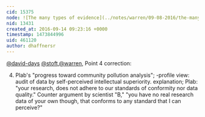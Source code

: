 ```yaml
---
cid: 15375
node: ![The many types of evidence](../notes/warren/09-08-2016/the-many-types-of-evidence)
nid: 13431
created_at: 2016-09-14 09:23:16 +0000
timestamp: 1473844996
uid: 461120
author: dhaffnersr
---
```


[@david-days](/profile/david-days) [@stoft](/profile/stoft),[@warren](/profile/warren), Point 4 correction: 

4) Plab's "progress toward community pollution analysis"; -profile view: audit of data by self-perceived intellectual superiority. explanation; Plab: "your research, does not adhere to our standards of conformity nor data quality." Counter argument by scientist "B," "you have no real research data of your own though, that conforms to any standard that I can perceive?"